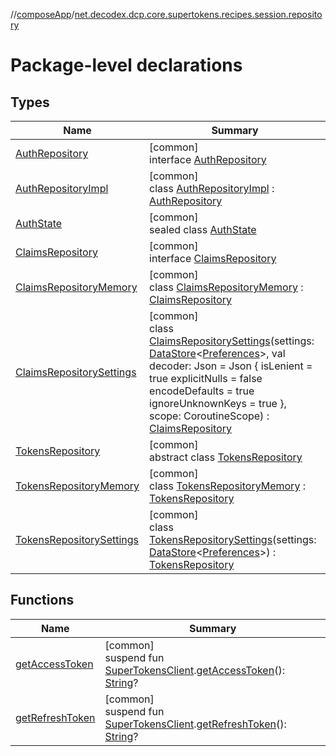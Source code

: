 //[composeApp](../../index.md)/[net.decodex.dcp.core.supertokens.recipes.session.repository](index.md)

# Package-level declarations

## Types

| Name | Summary |
|---|---|
| [AuthRepository](-auth-repository/index.md) | [common]<br>interface [AuthRepository](-auth-repository/index.md) |
| [AuthRepositoryImpl](-auth-repository-impl/index.md) | [common]<br>class [AuthRepositoryImpl](-auth-repository-impl/index.md) : [AuthRepository](-auth-repository/index.md) |
| [AuthState](-auth-state/index.md) | [common]<br>sealed class [AuthState](-auth-state/index.md) |
| [ClaimsRepository](-claims-repository/index.md) | [common]<br>interface [ClaimsRepository](-claims-repository/index.md) |
| [ClaimsRepositoryMemory](-claims-repository-memory/index.md) | [common]<br>class [ClaimsRepositoryMemory](-claims-repository-memory/index.md) : [ClaimsRepository](-claims-repository/index.md) |
| [ClaimsRepositorySettings](-claims-repository-settings/index.md) | [common]<br>class [ClaimsRepositorySettings](-claims-repository-settings/index.md)(settings: [DataStore](https://developer.android.com/reference/kotlin/androidx/datastore/core/DataStore.html)&lt;[Preferences](https://developer.android.com/reference/kotlin/androidx/datastore/preferences/core/Preferences.html)&gt;, val decoder: Json = Json {             isLenient = true             explicitNulls = false             encodeDefaults = true             ignoreUnknownKeys = true         }, scope: CoroutineScope) : [ClaimsRepository](-claims-repository/index.md) |
| [TokensRepository](-tokens-repository/index.md) | [common]<br>abstract class [TokensRepository](-tokens-repository/index.md) |
| [TokensRepositoryMemory](-tokens-repository-memory/index.md) | [common]<br>class [TokensRepositoryMemory](-tokens-repository-memory/index.md) : [TokensRepository](-tokens-repository/index.md) |
| [TokensRepositorySettings](-tokens-repository-settings/index.md) | [common]<br>class [TokensRepositorySettings](-tokens-repository-settings/index.md)(settings: [DataStore](https://developer.android.com/reference/kotlin/androidx/datastore/core/DataStore.html)&lt;[Preferences](https://developer.android.com/reference/kotlin/androidx/datastore/preferences/core/Preferences.html)&gt;) : [TokensRepository](-tokens-repository/index.md) |

## Functions

| Name | Summary |
|---|---|
| [getAccessToken](get-access-token.md) | [common]<br>suspend fun [SuperTokensClient](../net.decodex.dcp.core.supertokens/-super-tokens-client/index.md).[getAccessToken](get-access-token.md)(): [String](https://kotlinlang.org/api/latest/jvm/stdlib/kotlin/-string/index.html)? |
| [getRefreshToken](get-refresh-token.md) | [common]<br>suspend fun [SuperTokensClient](../net.decodex.dcp.core.supertokens/-super-tokens-client/index.md).[getRefreshToken](get-refresh-token.md)(): [String](https://kotlinlang.org/api/latest/jvm/stdlib/kotlin/-string/index.html)? |
